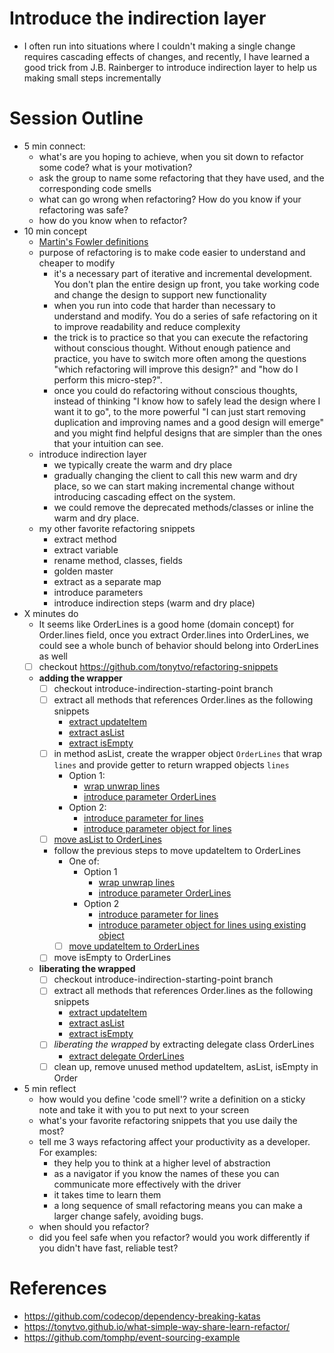 # Introduce the indirection layer
- I often run into situations where I couldn't making a single change requires cascading effects of changes, and recently, I have learned a good trick from J.B. Rainberger to introduce indirection layer to help us making small steps incrementally
# Session Outline
- 5 min connect: 
  - what's are you hoping to achieve, when you sit down to refactor some code? what is your motivation?
  - ask the group to name some refactoring that they have used, and the corresponding code smells
  - what can go wrong when refactoring? How do you know if your refactoring was safe?
  - how do you know when to refactor?
- 10 min concept
  - [Martin's Fowler definitions](https://martinfowler.com/bliki/DefinitionOfRefactoring.html)
  - purpose of refactoring is to make code easier to understand and cheaper to modify
    - it's a necessary part of iterative and incremental development. You don't plan the entire design up front, you take working code and change the design to support new functionality
    - when you run into code that harder than necessary to understand and modify. You do a series of safe refactoring on it to improve readability and reduce complexity
    - the trick is to practice so that you can execute the refactoring without conscious thought. Without enough patience and practice, you have to switch more often among the questions "which refactoring will improve this design?" and "how do I perform this micro-step?".
    - once you could do refactoring without conscious thoughts, instead of thinking "I know how to safely lead the design where I want it to go", to the more powerful "I can just start removing duplication and improving names and a good design will emerge" and you might find helpful designs that are simpler than the ones that your intuition can see.
  - introduce indirection layer
    - we typically create the warm and dry place
    - gradually changing the client to call this new warm and dry place, so we can start making incremental change without introducing cascading effect on the system.
    - we could remove the deprecated methods/classes or inline the warm and dry place.
  - my other favorite refactoring snippets
    - extract method
    - extract variable
    - rename method, classes, fields
    - golden master
    - extract as a separate map
    - introduce parameters
    - introduce indirection steps (warm and dry place) 
- X minutes do
  - It seems like OrderLines is a good home (domain concept) for Order.lines field, once you extract Order.lines into OrderLines, we could see a whole bunch of behavior should belong into OrderLines as well
  - [ ] checkout https://github.com/tonytvo/refactoring-snippets
  - **adding the wrapper**
    - [ ] checkout introduce-indirection-starting-point branch
    - [ ] extract all methods that references Order.lines as the following snippets
      - [extract updateItem](./snippets/lines-update-item.gif)
      - [extract asList](./snippets/extract-aslist-lines.gif)
      - [extract isEmpty](./snippets/extract-is-empty.gif)
    - [ ] in method asList, create the wrapper object `OrderLines` that wrap `lines` and provide getter to return wrapped objects `lines`
      - Option 1:
        - [wrap unwrap lines](./snippets/wrap-unwrap-object.gif)
        - [introduce parameter OrderLines](./snippets/introduce-parameter-orderlines.gif)
      - Option 2:
        - [introduce parameter for lines](./snippets/introduce-lines-parameter.gif)
        - [introduce parameter object for lines](./snippets/introduce-parameter-objects-orderlines.gif)
    - [ ] [move asList to OrderLines](./snippets/move-aslist-to-orderlines.gif)
    - follow the previous steps to move updateItem to OrderLines
      - One of:
        - Option 1
          - [wrap unwrap lines](./snippets/wrap-unwrap-object.gif)
          - [introduce parameter OrderLines](./snippets/introduce-parameter-orderlines.gif)
        - Option 2
          - [introduce parameter for lines](./snippets/introduce-lines-parameter.gif)
          - [introduce parameter object for lines using existing object](./snippets/introduce-parameter-object-use-existing-orderlines.gif)
      - [ ] [move updateItem to OrderLines](./snippets/move-update-item-to-orderlines.gif)
    - [ ] move isEmpty to OrderLines
  - **liberating the wrapped**
    - [ ] checkout introduce-indirection-starting-point branch
    - [ ] extract all methods that references Order.lines as the following snippets
      - [extract updateItem](./snippets/lines-update-item.gif)
      - [extract asList](./snippets/extract-aslist-lines.gif)
      - [extract isEmpty](./snippets/extract-is-empty.gif)
    - [ ] *liberating the wrapped* by extracting delegate class OrderLines
      - [extract delegate OrderLines](./snippets/extract-delegate-orderlines.gif) 
    - [ ] clean up, remove unused method updateItem, asList, isEmpty in Order

- 5 min reflect
  - how would you define 'code smell'? write a definition on a sticky note and take it with you to put next to your screen
  - what's your favorite refactoring snippets that you use daily the most?
  - tell me 3 ways refactoring affect your productivity as a developer. For examples:
    - they help you to think at a higher level of abstraction
    - as a navigator if you know the names of these you can communicate more effectively with the driver
    - it takes time to learn them
    - a long sequence of small refactoring means you can make a larger change safely, avoiding bugs.
  - when should you refactor?
  - did you feel safe when you refactor? would you work differently if you didn't have fast, reliable test?

# References
- https://github.com/codecop/dependency-breaking-katas
- https://tonytvo.github.io/what-simple-way-share-learn-refactor/
- https://github.com/tomphp/event-sourcing-example
